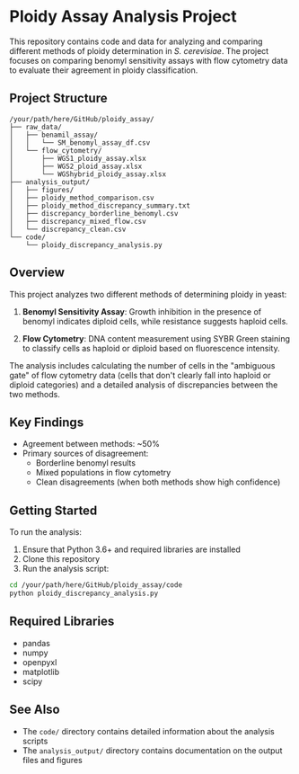 # Ploidy Assay Analysis Project

This repository contains code and data for analyzing and comparing different methods of ploidy determination in *S. cerevisiae*. The project focuses on comparing benomyl sensitivity assays with flow cytometry data to evaluate their agreement in ploidy classification.

## Project Structure

```
/your/path/here/GitHub/ploidy_assay/
├── raw_data/
│   ├── benamil_assay/
│   │   └── SM_benomyl_assay_df.csv
│   └── flow_cytometry/
│       ├── WGS1_ploidy_assay.xlsx
│       ├── WGS2_ploid_assay.xlsx
│       └── WGShybrid_ploidy_assay.xlsx
├── analysis_output/
│   ├── figures/
│   ├── ploidy_method_comparison.csv
│   ├── ploidy_method_discrepancy_summary.txt
│   ├── discrepancy_borderline_benomyl.csv
│   ├── discrepancy_mixed_flow.csv
│   └── discrepancy_clean.csv
└── code/
    └── ploidy_discrepancy_analysis.py
```

## Overview

This project analyzes two different methods of determining ploidy in yeast:

1. **Benomyl Sensitivity Assay**: Growth inhibition in the presence of benomyl indicates diploid cells, while resistance suggests haploid cells.

2. **Flow Cytometry**: DNA content measurement using SYBR Green staining to classify cells as haploid or diploid based on fluorescence intensity.

The analysis includes calculating the number of cells in the "ambiguous gate" of flow cytometry data (cells that don't clearly fall into haploid or diploid categories) and a detailed analysis of discrepancies between the two methods.

## Key Findings

- Agreement between methods: ~50%
- Primary sources of disagreement: 
  - Borderline benomyl results
  - Mixed populations in flow cytometry
  - Clean disagreements (when both methods show high confidence)

## Getting Started

To run the analysis:

1. Ensure that Python 3.6+ and required libraries are installed
2. Clone this repository
3. Run the analysis script:

```bash
cd /your/path/here/GitHub/ploidy_assay/code
python ploidy_discrepancy_analysis.py
```

## Required Libraries

- pandas
- numpy
- openpyxl
- matplotlib
- scipy

## See Also

- The `code/` directory contains detailed information about the analysis scripts
- The `analysis_output/` directory contains documentation on the output files and figures
